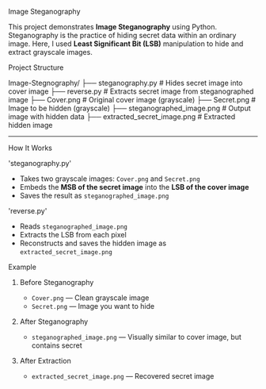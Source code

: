 Image Steganography

This project demonstrates **Image Steganography** using Python. Steganography is the practice of hiding secret data within an ordinary image. Here, I used **Least Significant Bit (LSB)** manipulation to hide and extract grayscale images.


 Project Structure
 
Image-Stegnography/
├── steganography.py # Hides secret image into cover image
├── reverse.py # Extracts secret image from steganographed image
├── Cover.png # Original cover image (grayscale)
├── Secret.png # Image to be hidden (grayscale)
├── steganographed_image.png # Output image with hidden data
├── extracted_secret_image.png # Extracted hidden image


---

 How It Works

 'steganography.py'
- Takes two grayscale images: `Cover.png` and `Secret.png`
- Embeds the **MSB of the secret image** into the **LSB of the cover image**
- Saves the result as `steganographed_image.png`

 'reverse.py'
- Reads `steganographed_image.png`
- Extracts the LSB from each pixel
- Reconstructs and saves the hidden image as `extracted_secret_image.png`



 Example

1. Before Steganography
   - `Cover.png` — Clean grayscale image
   - `Secret.png` — Image you want to hide

2. After Steganography
   - `steganographed_image.png` — Visually similar to cover image, but contains secret

3. After Extraction
   - `extracted_secret_image.png` — Recovered secret image


